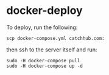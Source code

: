 # docker-deploy
To deploy, run the following:
```
scp docker-compose.yml catchhub.com:
```
then ssh to the server itself and run:
```
sudo -H docker-compose pull
sudo -H docker-compose up -d
```